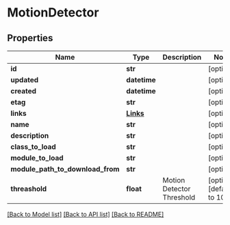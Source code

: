# MotionDetector

## Properties
Name | Type | Description | Notes
------------ | ------------- | ------------- | -------------
**id** | **str** |  | [optional] 
**updated** | **datetime** |  | [optional] 
**created** | **datetime** |  | [optional] 
**etag** | **str** |  | [optional] 
**links** | [**Links**](Links.md) |  | [optional] 
**name** | **str** |  | [optional] 
**description** | **str** |  | [optional] 
**class_to_load** | **str** |  | [optional] 
**module_to_load** | **str** |  | [optional] 
**module_path_to_download_from** | **str** |  | [optional] 
**threashold** | **float** | Motion Detector Threshold | [optional] [default to 10]

[[Back to Model list]](../README.md#documentation-for-models) [[Back to API list]](../README.md#documentation-for-api-endpoints) [[Back to README]](../README.md)

